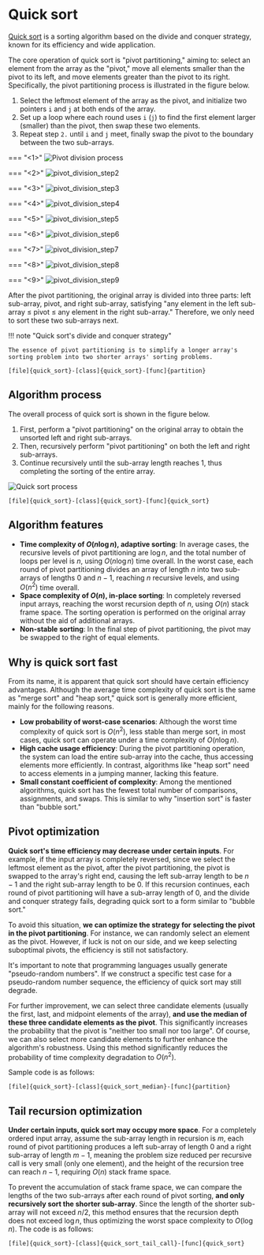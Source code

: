 # Quick sort

<u>Quick sort</u> is a sorting algorithm based on the divide and conquer strategy, known for its efficiency and wide application.

The core operation of quick sort is "pivot partitioning," aiming to: select an element from the array as the "pivot," move all elements smaller than the pivot to its left, and move elements greater than the pivot to its right. Specifically, the pivot partitioning process is illustrated in the figure below.

1. Select the leftmost element of the array as the pivot, and initialize two pointers `i` and `j` at both ends of the array.
2. Set up a loop where each round uses `i` (`j`) to find the first element larger (smaller) than the pivot, then swap these two elements.
3. Repeat step `2.` until `i` and `j` meet, finally swap the pivot to the boundary between the two sub-arrays.

=== "<1>"
    ![Pivot division process](quick_sort.assets/pivot_division_step1.png)

=== "<2>"
    ![pivot_division_step2](quick_sort.assets/pivot_division_step2.png)

=== "<3>"
    ![pivot_division_step3](quick_sort.assets/pivot_division_step3.png)

=== "<4>"
    ![pivot_division_step4](quick_sort.assets/pivot_division_step4.png)

=== "<5>"
    ![pivot_division_step5](quick_sort.assets/pivot_division_step5.png)

=== "<6>"
    ![pivot_division_step6](quick_sort.assets/pivot_division_step6.png)

=== "<7>"
    ![pivot_division_step7](quick_sort.assets/pivot_division_step7.png)

=== "<8>"
    ![pivot_division_step8](quick_sort.assets/pivot_division_step8.png)

=== "<9>"
    ![pivot_division_step9](quick_sort.assets/pivot_division_step9.png)

After the pivot partitioning, the original array is divided into three parts: left sub-array, pivot, and right sub-array, satisfying "any element in the left sub-array $\leq$ pivot $\leq$ any element in the right sub-array." Therefore, we only need to sort these two sub-arrays next.

!!! note "Quick sort's divide and conquer strategy"

    The essence of pivot partitioning is to simplify a longer array's sorting problem into two shorter arrays' sorting problems.

```src
[file]{quick_sort}-[class]{quick_sort}-[func]{partition}
```

## Algorithm process

The overall process of quick sort is shown in the figure below.

1. First, perform a "pivot partitioning" on the original array to obtain the unsorted left and right sub-arrays.
2. Then, recursively perform "pivot partitioning" on both the left and right sub-arrays.
3. Continue recursively until the sub-array length reaches 1, thus completing the sorting of the entire array.

![Quick sort process](quick_sort.assets/quick_sort_overview.png)

```src
[file]{quick_sort}-[class]{quick_sort}-[func]{quick_sort}
```

## Algorithm features

- **Time complexity of $O(n \log n)$, adaptive sorting**: In average cases, the recursive levels of pivot partitioning are $\log n$, and the total number of loops per level is $n$, using $O(n \log n)$ time overall. In the worst case, each round of pivot partitioning divides an array of length $n$ into two sub-arrays of lengths $0$ and $n - 1$, reaching $n$ recursive levels, and using $O(n^2)$ time overall.
- **Space complexity of $O(n)$, in-place sorting**: In completely reversed input arrays, reaching the worst recursion depth of $n$, using $O(n)$ stack frame space. The sorting operation is performed on the original array without the aid of additional arrays.
- **Non-stable sorting**: In the final step of pivot partitioning, the pivot may be swapped to the right of equal elements.

## Why is quick sort fast

From its name, it is apparent that quick sort should have certain efficiency advantages. Although the average time complexity of quick sort is the same as "merge sort" and "heap sort," quick sort is generally more efficient, mainly for the following reasons.

- **Low probability of worst-case scenarios**: Although the worst time complexity of quick sort is $O(n^2)$, less stable than merge sort, in most cases, quick sort can operate under a time complexity of $O(n \log n)$.
- **High cache usage efficiency**: During the pivot partitioning operation, the system can load the entire sub-array into the cache, thus accessing elements more efficiently. In contrast, algorithms like "heap sort" need to access elements in a jumping manner, lacking this feature.
- **Small constant coefficient of complexity**: Among the mentioned algorithms, quick sort has the fewest total number of comparisons, assignments, and swaps. This is similar to why "insertion sort" is faster than "bubble sort."

## Pivot optimization

**Quick sort's time efficiency may decrease under certain inputs**. For example, if the input array is completely reversed, since we select the leftmost element as the pivot, after the pivot partitioning, the pivot is swapped to the array's right end, causing the left sub-array length to be $n - 1$ and the right sub-array length to be $0$. If this recursion continues, each round of pivot partitioning will have a sub-array length of $0$, and the divide and conquer strategy fails, degrading quick sort to a form similar to "bubble sort."

To avoid this situation, **we can optimize the strategy for selecting the pivot in the pivot partitioning**. For instance, we can randomly select an element as the pivot. However, if luck is not on our side, and we keep selecting suboptimal pivots, the efficiency is still not satisfactory.

It's important to note that programming languages usually generate "pseudo-random numbers". If we construct a specific test case for a pseudo-random number sequence, the efficiency of quick sort may still degrade.

For further improvement, we can select three candidate elements (usually the first, last, and midpoint elements of the array), **and use the median of these three candidate elements as the pivot**. This significantly increases the probability that the pivot is "neither too small nor too large". Of course, we can also select more candidate elements to further enhance the algorithm's robustness. Using this method significantly reduces the probability of time complexity degradation to $O(n^2)$.

Sample code is as follows:

```src
[file]{quick_sort}-[class]{quick_sort_median}-[func]{partition}
```

## Tail recursion optimization

**Under certain inputs, quick sort may occupy more space**. For a completely ordered input array, assume the sub-array length in recursion is $m$, each round of pivot partitioning produces a left sub-array of length $0$ and a right sub-array of length $m - 1$, meaning the problem size reduced per recursive call is very small (only one element), and the height of the recursion tree can reach $n - 1$, requiring $O(n)$ stack frame space.

To prevent the accumulation of stack frame space, we can compare the lengths of the two sub-arrays after each round of pivot sorting, **and only recursively sort the shorter sub-array**. Since the length of the shorter sub-array will not exceed $n / 2$, this method ensures that the recursion depth does not exceed $\log n$, thus optimizing the worst space complexity to $O(\log n)$. The code is as follows:

```src
[file]{quick_sort}-[class]{quick_sort_tail_call}-[func]{quick_sort}
```
